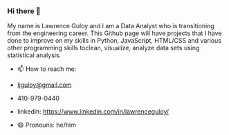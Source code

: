 ### Hi there 👋

My name is Lawrence Guloy and I am a Data Analyst who is transitioning from the engineering career. This Github page will have projects that I have done to improve on my skills in Python, JavaScript, HTML/CSS and various other programming skills toclean, visualize, analyze data sets using statistical analysis.


- 📫 How to reach me: 
-   ljguloy@gmail.com
-   410-979-0440
-   linkedin: https://www.linkedin.com/in/lawrenceguloy/

- 😄 Pronouns: he/him

